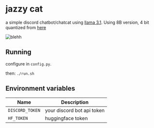 # jazzy cat

a simple discord chatbot/chatcat using [llama 3.1](https://ai.meta.com/blog/meta-llama-3-1/). Using 8B version, 4 bit quantized from [here](https://huggingface.co/hugging-quants/Meta-Llama-3.1-8B-Instruct-AWQ-INT4)

![blehh](https://external-content.duckduckgo.com/iu/?u=https%3A%2F%2Fi.imgflip.com%2F2%2F6rsufw.jpg&f=1&nofb=1&ipt=51b2ba38123406cce08452e8edb8a0c834dc499c5a568ae473ed746819d6e855&ipo=images)

## Running

configure in `config.py`.

then: `./run.sh`

## Environment variables

| Name            | Description                |
| --------------- | -------------------------- |
| `DISCORD_TOKEN` | your discord bot api token |
| `HF_TOKEN`      | huggingface token          |
